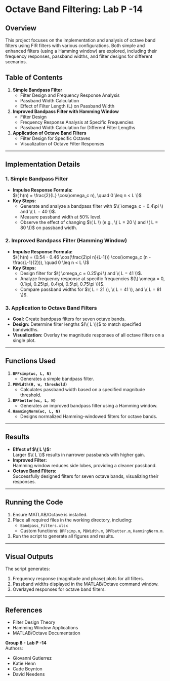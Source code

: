 # Octave Band Filtering: Lab P -14

## Overview
This project focuses on the implementation and analysis of octave band filters using FIR filters with various configurations. Both simple and enhanced filters (using a Hamming window) are explored, including their frequency responses, passband widths, and filter designs for different scenarios.

## Table of Contents
1. **Simple Bandpass Filter**  
   - Filter Design and Frequency Response Analysis  
   - Passband Width Calculation  
   - Effect of Filter Length (L) on Passband Width  
2. **Improved Bandpass Filter with Hamming Window**  
   - Filter Design  
   - Frequency Response Analysis at Specific Frequencies  
   - Passband Width Calculation for Different Filter Lengths  
3. **Application of Octave Band Filters**  
   - Filter Design for Specific Octaves  
   - Visualization of Octave Filter Responses  

---

## Implementation Details

### 1. Simple Bandpass Filter
- **Impulse Response Formula:**  
  $\( h(n) = \frac{2}{L} \cos(\omega_c n), \quad 0 \leq n < L \)$  
- **Key Steps:**  
  - Generate and analyze a bandpass filter with $\( \omega_c = 0.4\pi \) and \( L = 40 \)$.  
  - Measure passband width at 50% level.  
  - Observe the effect of changing $\( L \) (e.g., \( L = 20 \) and \( L = 80 \))$ on passband width.  

### 2. Improved Bandpass Filter (Hamming Window)
- **Impulse Response Formula:**  
  $\( h(n) = (0.54 - 0.46 \cos(\frac{2\pi n}{L-1})) \cos(\omega_c (n - \frac{L-1}{2})), \quad 0 \leq n < L \)$  
- **Key Steps:**  
  - Design filter for $\( \omega_c = 0.25\pi \) and \( L = 41 \)$.  
  - Analyze frequency response at specific frequencies $(\( \omega = 0, 0.1\pi, 0.25\pi, 0.4\pi, 0.5\pi, 0.75\pi \))$.  
  - Compare passband widths for $\( L = 21 \), \( L = 41 \), and \( L = 81 \)$.  

### 3. Application to Octave Band Filters
- **Goal:** Create bandpass filters for seven octave bands.  
- **Design:** Determine filter lengths $(\( L \))$ to match specified bandwidths.  
- **Visualization:** Overlay the magnitude responses of all octave filters on a single plot.

---

## Functions Used
1. **`BPFsimp(wc, L, N)`**  
   - Generates a simple bandpass filter.  
2. **`PBWidth(H, w, threshold)`**  
   - Calculates passband width based on a specified magnitude threshold.  
3. **`BPFbetter(wc, L, N)`**  
   - Generates an improved bandpass filter using a Hamming window.  
4. **`HammingNorm(wc, L, N)`**  
   - Designs normalized Hamming-windowed filters for octave bands.

---

## Results
- **Effect of $\( L \)$:**  
  Larger $\( L \)$ results in narrower passbands with higher gain.  
- **Improved Filter:**  
  Hamming window reduces side lobes, providing a cleaner passband.  
- **Octave Band Filters:**  
  Successfully designed filters for seven octave bands, visualizing their responses.

---

## Running the Code
1. Ensure MATLAB/Octave is installed.  
2. Place all required files in the working directory, including:
   - `Bandpass_Filters.xlsx`
   - Custom functions: `BPFsimp.m`, `PBWidth.m`, `BPFbetter.m`, `HammingNorm.m`.  
3. Run the script to generate all figures and results.  

---

## Visual Outputs
The script generates:
1. Frequency response (magnitude and phase) plots for all filters.  
2. Passband widths displayed in the MATLAB/Octave command window.  
3. Overlayed responses for octave band filters.

---

## References
- Filter Design Theory  
- Hamming Window Applications  
- MATLAB/Octave Documentation

**Group 8 - Lab P -14**  
Authors:
- Giovanni Gutierrez
- Katie Henn
- Cade Boynton
- David Needens
